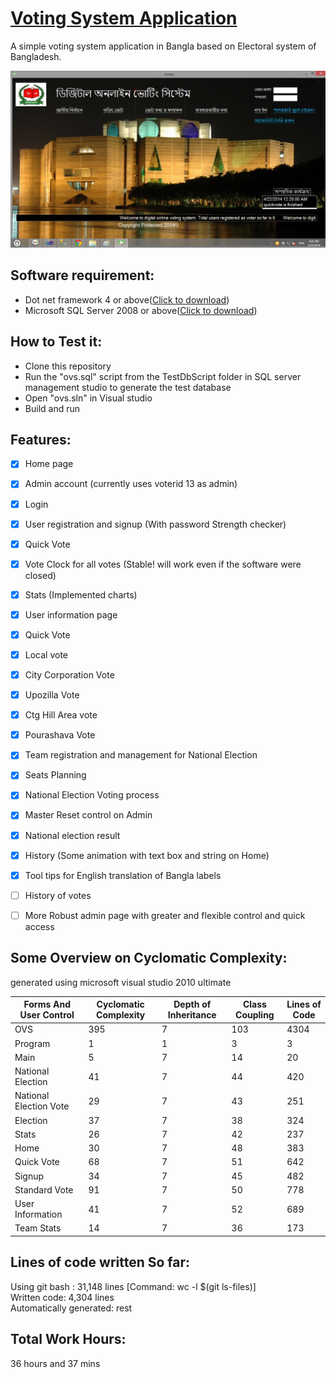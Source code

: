 [Voting System Application](http://wasi0013.github.io/Voting-System)  
============================

A simple voting system application in Bangla based on Electoral system of Bangladesh.

![HomePage](https://raw.githubusercontent.com/wasi0013/Voting-System/master/Voting-System-Snapshots/Home.jpg)

Software requirement:
----------------------------
  * Dot net framework 4 or above([Click to download](http://www.microsoft.com/en-us/download/details.aspx?id=40779))
  * Microsoft SQL Server 2008 or above([Click to download](http://www.microsoft.com/en-us/download/details.aspx?id=29062))  

How to Test it:
---------------
  * Clone this repository
  * Run the "ovs.sql" script from the TestDbScript folder in SQL server management studio to generate the test database
  * Open "ovs.sln" in Visual studio
  * Build and run 


Features:  
------------------------------
  - [x] Home page
  - [x] Admin account (currently uses voterid 13 as admin)
  - [x] Login
  - [x] User registration and signup (With password Strength checker)
  - [x] Quick Vote
  - [x] Vote Clock for all votes (Stable! will work even if the software were closed)
  - [x] Stats (Implemented charts)
  - [x] User information page
  - [x] Quick Vote
  - [x] Local vote
  - [x] City Corporation Vote
  - [x] Upozilla Vote
  - [x] Ctg Hill Area vote
  - [x] Pourashava Vote
  - [x] Team registration and management for National Election
  - [x] Seats Planning 
  - [x] National Election Voting process
  - [x] Master Reset control on Admin
  - [x] National election result
  - [x] History (Some animation with text box and string on Home)
  - [x] Tool tips for English translation of Bangla labels   
  - [ ] History of votes
  - [ ] More Robust admin page with greater and flexible control and quick access


Some Overview on Cyclomatic Complexity:
---------------------------------------
generated using microsoft visual studio 2010 ultimate 

|Forms And User Control	|Cyclomatic Complexity	|Depth of Inheritance	|Class Coupling	|Lines of Code|
|-----------------------|----------------------|---------------------|---------------|-------------|
|OVS	|395	|7	|103	|4304|
|Program	|1|	1|	3|	3|
|Main	|5	|7	|14	|20|
|National Election|	41	|7	|44	|420|
|National Election Vote|	29	|7	|43	|251|
|Election|	37	|7	|38|	324|
|Stats	|26	|7	|42|	237|
|Home	|30	|7	|48	|383|
|Quick Vote	|68	|7	|51	|642|
|Signup	|34	|7	|45	|482|
|Standard Vote	|91	|7	|50 |	778|
|User Information|	41	|7|	52|	689|
|Team Stats| 14|7|36|173|

Lines of code written So far:
-----------------------------
Using git bash : 31,148 lines [Command: wc -l $(git ls-files)]  
Written code: 4,304 lines  
Automatically generated: rest

Total Work Hours:
-----------------
36 hours and 37 mins
